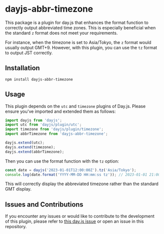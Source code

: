 # dayjs-abbr-timezone

This package is a plugin for day.js that enhances the format function to correctly output abbreviated time zones. This is especially beneficial when the standard `z` format does not meet your requirements.

For instance, when the timezone is set to Asia/Tokyo, the `z` format would usually output GMT+9. However, with this plugin, you can use the `tz` format to output JST correctly.

## Installation

```
npm install dayjs-abbr-timezone
```

## Usage

This plugin depends on the `utc` and `timezone` plugins of Day.js. Please ensure you've imported and extended them as follows:

```typescript
import dayjs from 'dayjs';
import utc from 'dayjs/plugin/utc';
import timezone from 'dayjs/plugin/timezone';
import abbrTimezone from 'dayjs-abbr-timezone';

dayjs.extend(utc);
dayjs.extend(timezone);
dayjs.extend(abbrTimezone);
```

Then you can use the format function with the `tz` option:

```typescript
const date = dayjs('2023-01-01T12:00:00Z').tz('Asia/Tokyo');
console.log(date.format('YYYY-MM-DD HH:mm:ss tz')); // 2023-01-01 21:00:00 JST
```

This will correctly display the abbreviated timezone rather than the standard GMT display.

## Issues and Contributions

If you encounter any issues or would like to contribute to the development of this plugin, please refer to [this day.js issue](https://github.com/iamkun/dayjs/issues/1154) or open an issue in this repository.
